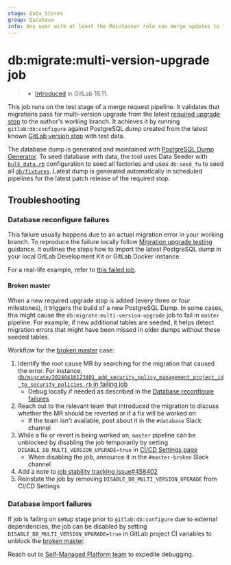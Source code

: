 ```yaml
---
stage: Data Stores
group: Database
info: Any user with at least the Maintainer role can merge updates to this content. For details, see https://docs.gitlab.com/ee/development/development_processes.html#development-guidelines-review.
---
```


# db:migrate:multi-version-upgrade job

> - [Introduced](https://gitlab.com/groups/gitlab-org/quality/quality-engineering/-/epics/19) in GitLab 16.11.

This job runs on the test stage of a merge request pipeline. It validates that migrations pass
for multi-version upgrade from the latest [required upgrade stop](../../update/index.md#upgrade-paths)
to the author's working branch. It achieves it by running `gitlab:db:configure` against PostgreSQL
dump created from the latest known [GitLab version stop](../../update/index.md#upgrade-paths) with test data.

The database dump is generated and maintained with [PostgreSQL Dump Generator](https://gitlab.com/gitlab-org/quality/pg-dump-generator).
To seed database with data, the tool uses Data Seeder with [`bulk_data.rb`](https://gitlab.com/gitlab-org/gitlab/-/blob/master/ee/db/seeds/data_seeder/bulk_data.rb)
configuration to seed all factories and uses `db:seed_fu` to seed all [`db/fixtures`](../development_seed_files.md).
Latest dump is generated automatically in scheduled pipelines for the latest patch
release of the required stop.

## Troubleshooting

### Database reconfigure failures

This failure usually happens due to an actual migration error in your working branch.
To reproduce the failure locally follow [Migration upgrade testing](https://gitlab.com/gitlab-org/quality/pg-dump-generator#migration-upgrade-testing)
guidance. It outlines the steps how to import the latest PostgreSQL dump
in your local GitLab Development Kit or GitLab Docker instance.

For a real-life example, refer to
[this failed job](https://gitlab.com/gitlab-org/gitlab/-/jobs/6418619509#L4970).

#### Broken master

When a new required upgrade stop is added (every three or four milestones), it triggers the build of a new PostgreSQL Dump.
In some cases, this might cause the `db:migrate:multi-version-upgrade` job to fail in `master` pipeline.
For example, if new additional tables are seeded, it helps detect migration errors that might have been missed in older dumps without these seeded tables.

Workflow for the [broken master](https://handbook.gitlab.com/handbook/engineering/workflow/#broken-master) case:

1. Identify the root cause MR by searching for the migration that caused the error. For instance, [`db/migrate/20240416123401_add_security_policy_management_project_id_to_security_policies.rb` in failing job](https://gitlab.com/gitlab-org/gitlab-foss/-/jobs/6671417979#L1547)
   - Debug locally if needed as described in the [Database reconfigure failures](#database-reconfigure-failures)
1. Reach out to the relevant team that introduced the migration to discuss whether the MR should be reverted or if a fix will be worked on
   - If the team isn't available, post about it in the `#database` Slack channel
1. While a fix or revert is being worked on, `master` pipeline can be unblocked by disabling the job temporarily by setting `DISABLE_DB_MULTI_VERSION_UPGRADE=true` in [CI/CD Settings page](https://gitlab.com/gitlab-org/gitlab/-/settings/ci_cd)
   - When disabling the job, announce it in the `#master-broken` Slack channel
1. Add a note to [job stability tracking issue#458402](https://gitlab.com/gitlab-org/gitlab/-/issues/458402)
1. Reinstate the job by removing `DISABLE_DB_MULTI_VERSION_UPGRADE` from CI/CD Settings

### Database import failures

If job is failing on setup stage prior to `gitlab:db:configure`
due to external dependencies, the job can be disabled by setting
`DISABLE_DB_MULTI_VERSION_UPGRADE=true` in GitLab project CI variables
to unblock the [broken master](https://handbook.gitlab.com/handbook/engineering/workflow/#broken-master).

Reach out to [Self-Managed Platform team](https://handbook.gitlab.com/handbook/engineering/infrastructure/test-platform/self-managed-platform-team/) to expedite debugging.
